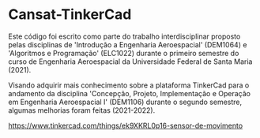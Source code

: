 # Cansat-TinkerCad
Este código foi escrito como parte do trabalho interdisciplinar proposto pelas disciplinas de 'Introdução a Engenharia Aeroespacial' (DEM1064) e 'Algoritmos e Programação' (ELC1022) durante o primeiro semestre do curso de Engenharia Aeroespacial da Universidade Federal de Santa Maria (2021).

Visando adquirir mais conhecimento sobre a plataforma TinkerCad para o andamento da disciplina 'Concepção, Projeto, Implementação e Operação em Engenharia Aeroespacial I' (DEM1106) durante o segundo semestre, algumas melhorias foram feitas (2021-2022).

https://www.tinkercad.com/things/ek9XKRL0p16-sensor-de-movimento
